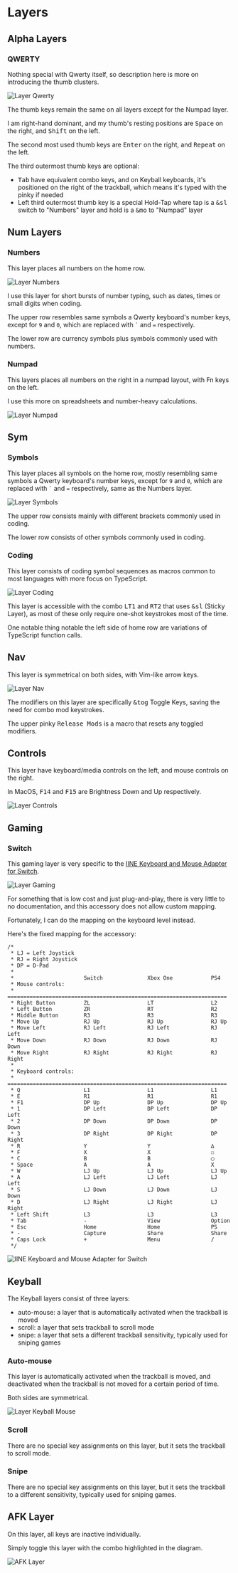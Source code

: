 # Layers

## Alpha Layers

### QWERTY

Nothing special with Qwerty itself, so description here is more on introducing the thumb clusters.

![Layer Qwerty](../images/keymap-drawer-qwerty.svg)

The thumb keys remain the same on all layers except for the Numpad layer.

I am right-hand dominant, and my thumb's resting positions are <kbd>Space</kbd> on the right, and <kbd>Shift</kbd> on the left.

The second most used thumb keys are <kbd>Enter</kbd> on the right, and <kbd>Repeat</kbd> on the left.

The third outermost thumb keys are optional:
- <kbd>Tab</kbd> have equivalent combo keys, and on Keyball keyboards, it's positioned on the right of the trackball, which means it's typed with the pinky if needed
- Left third outermost thumb key is a special Hold-Tap where tap is a <kbd>&sl</kbd> switch to "Numbers" layer and hold is a <kbd>&mo</kbd> to "Numpad" layer

## Num Layers

### Numbers

This layer places all numbers on the home row.

![Layer Numbers](../images/keymap-drawer-numbers.svg)

I use this layer for short bursts of number typing, such as dates, times or small digits when coding.

The upper row resembles same symbols a Qwerty keyboard's number keys, except for `9` and `0`, which are replaced with `` ` `` and `=` respectively.

The lower row are currency symbols plus symbols commonly used with numbers.

### Numpad

This layers places all numbers on the right in a numpad layout, with Fn keys on the left.

I use this more on spreadsheets and number-heavy calculations.

![Layer Numpad](../images/keymap-drawer-numpad.svg)


## Sym

### Symbols

This layer places all symbols on the home row, mostly resembling same symbols a Qwerty keyboard's number keys, except for `9` and `0`, which are replaced with `` ` `` and `=` respectively, same as the Numbers layer.

![Layer Symbols](../images/keymap-drawer-symbols.svg)

The upper row consists mainly with different brackets commonly used in coding.

The lower row consists of other symbols commonly used in coding.

### Coding

This layer consists of coding symbol sequences as macros common to most languages with more focus on TypeScript.

![Layer Coding](../images/keymap-drawer-coding.svg)

This layer is accessible with the combo <kbd>LT1</kbd> and <kbd>RT2</kbd> that uses <kbd>&sl</kbd> (Sticky Layer), as most of these only require one-shot keystrokes most of the time.

One notable thing notable the left side of home row are variations of TypeScript function calls.


## Nav

This layer is symmetrical on both sides, with Vim-like arrow keys.

![Layer Nav](../images/keymap-drawer-nav.svg)

The modifiers on this layer are specifically <kbd>&tog</kbd> Toggle Keys, saving the need for combo mod keystrokes.

The upper pinky <kbd>Release Mods</kbd> is a macro that resets any toggled modifiers.

## Controls

This layer have keyboard/media controls on the left, and mouse controls on the right.

In MacOS, <kbd>F14</kbd> and <kbd>F15</kbd> are Brightness Down and Up respectively.

![Layer Controls](../images/keymap-drawer-controls.svg)

## Gaming

### Switch

This gaming layer is very specific to the [IINE Keyboard and Mouse Adapter for Switch](https://www.iine.top/index.php?m=content&c=index&a=show&catid=205&id=181).


![Layer Gaming](../images/keymap-drawer-switch.svg)

For something that is low cost and just plug-and-play, there is very little to no documentation, and this accessory does not allow custom mapping.

Fortunately, I can do the mapping on the keyboard level instead.

Here's the fixed mapping for the accessory:

```text
/* 
 * LJ = Left Joystick
 * RJ = Right Joystick
 * DP = D-Pad
 *
 *                      Switch              Xbox One            PS4
 * Mouse controls:
 * =====================================================================
 * Right Button         ZL                  LT                  L2
 * Left Button          ZR                  RT                  R2
 * Middle Button        R3                  R3                  R3
 * Move Up              RJ Up               RJ Up               RJ Up
 * Move Left            RJ Left             RJ Left             RJ Left
 * Move Down            RJ Down             RJ Down             RJ Down
 * Move Right           RJ Right            RJ Right            RJ Right
 *
 * Keyboard controls:
 * =====================================================================
 * Q                    L1                  L1                  L1
 * E                    R1                  R1                  R1
 * F1                   DP Up               DP Up               DP Up
 * 1                    DP Left             DP Left             DP Left
 * 2                    DP Down             DP Down             DP Down
 * 3                    DP Right            DP Right            DP Right
 * R                    Y                   Y                   ∆
 * F                    X                   X                   ☐
 * C                    B                   B                   ◯
 * Space                A                   A                   X
 * W                    LJ Up               LJ Up               LJ Up
 * A                    LJ Left             LJ Left             LJ Left
 * S                    LJ Down             LJ Down             LJ Down
 * D                    LJ Right            LJ Right            LJ Right
 * Left Shift           L3                  L3                  L3
 * Tab                  -                   View                Option
 * Esc                  Home                Home                PS
 * -                    Capture             Share               Share
 * Caps Lock            +                   Menu                /
 */
```

![IINE Keyboard and Mouse Adapter for Switch](../images/iine-adapter.png)

## Keyball

The Keyball layers consist of three layers:
- auto-mouse: a layer that is automatically activated when the trackball is moved
- scroll: a layer that sets trackball to scroll mode
- snipe: a layer that sets a different trackball sensitivity, typically used for sniping games

### Auto-mouse

This layer is automatically activated when the trackball is moved, and deactivated when the trackball is not moved for a certain period of time.

Both sides are symmetrical.

![Layer Keyball Mouse](../images/keymap-drawer-mouse.svg)

### Scroll

There are no special key assignments on this layer, but it sets the trackball to scroll mode.

### Snipe

There are no special key assignments on this layer, but it sets the trackball to a different sensitivity, typically used for sniping games.

## AFK Layer

On this layer, all keys are inactive individually. 

Simply toggle this layer with the combo highlighted in the diagram.

![AFK Layer](../images/keymap-drawer-afk.svg)

